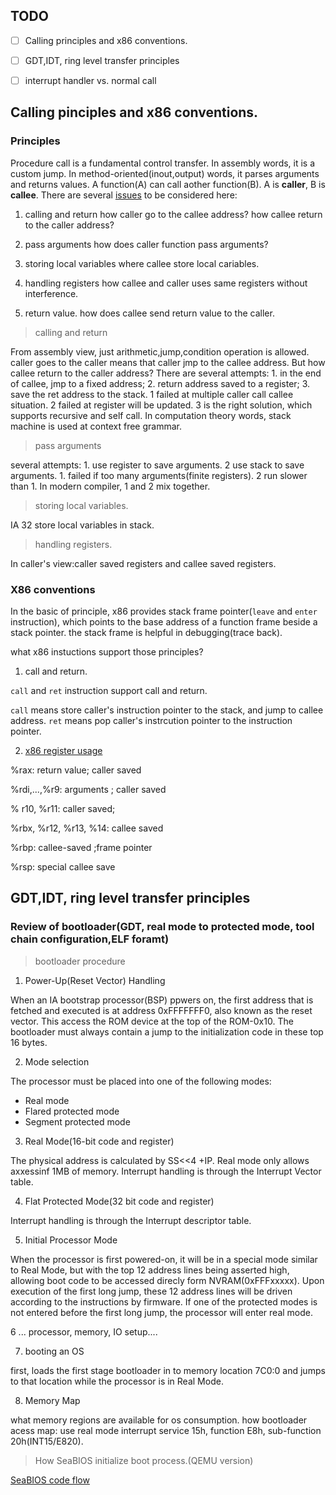 ## TODO

- [ ] Calling principles and x86 conventions.
- [ ] GDT,IDT, ring level transfer principles
- [ ] interrupt handler vs. normal call 


## Calling pinciples and x86 conventions.

### Principles

Procedure call is a fundamental control transfer. In assembly words, it is a custom jump. In method-oriented(inout,output) words, it parses arguments and returns
values. A function(A) can call aother function(B). A is **caller**, B is **callee**. There are several [issues](https://www.cs.princeton.edu/courses/archive/spr11/cos217/lectures/15AssemblyFunctions.pdf) to be considered here: 

1. calling and return
    how caller go to the callee address?
    how callee return to the caller address?
2. pass arguments
    how does caller function pass arguments?

3. storing local variables
    where callee store local cariables.

4. handling registers
    how callee and caller uses same registers without interference.

5. return value.
    how does callee send return value to the caller.


> calling and return

From assembly view, just arithmetic,jump,condition operation is allowed. caller goes to the caller means that caller jmp to the callee address. But how callee return to the caller address?
There are several attempts: 1. in the end of callee, jmp to a fixed address; 2. return address saved to a register; 3. save the ret address to the stack. 1 failed at multiple caller call callee situation. 2 failed at register will be updated. 3 is the right solution, which supports recursive and self call. In computation theory words, stack machine  is used at context free grammar.

> pass arguments

several attempts: 1. use register to save arguments. 2 use stack to save arguments. 1. failed if too many arguments(finite registers). 2 run slower than 1.
In modern compiler, 1 and 2 mix together.

> storing local variables.

IA 32 store local variables in stack.

> handling registers.

In caller's view:caller saved registers and callee saved registers.

### X86 conventions

In the basic of principle, x86 provides stack frame pointer(`leave` and `enter` instruction), which points to the base address of
a function frame beside a stack pointer. the stack frame is helpful in debugging(trace back).

what x86 instuctions support those principles? 

1. call and return.

`call` and `ret` instruction support call and return.

`call` means store caller's instruction pointer to the stack, and jump to callee address.
`ret` means pop caller's instrcution pointer to the instruction pointer.

2. [x86 register usage](https://courses.cs.washington.edu/courses/cse351/17sp/lectures/CSE351-L12-procedures-IIandExec_17sp-ink-day2.pdf)

%rax: return value; caller saved

%rdi,...,%r9: arguments ; caller saved

% r10, %r11: caller saved;

%rbx, %r12, %r13, %14: callee saved

%rbp: callee-saved ;frame pointer

%rsp: special callee save

## GDT,IDT, ring level transfer principles

### Review of bootloader(GDT, real mode to protected mode, tool chain configuration,ELF foramt)

> bootloader procedure

1. Power-Up(Reset Vector) Handling

When an IA bootstrap processor(BSP) ppwers on, the first address that is fetched and executed
is at address 0xFFFFFFF0, also known as the reset vector. This access the ROM device at the top of the ROM-0x10. 
The bootloader must always contain a jump to the initialization code in these top 16 bytes.

2. Mode selection

The processor must be placed into one of the following modes:

- Real mode
- Flared protected mode
- Segment protected mode

3. Real Mode(16-bit code and register)

The physical address is calculated by SS<<4 +IP. Real mode only allows axxessinf 1MB of memory.
Interrupt handling is through the Interrupt Vector table.

4. Flat Protected Mode(32 bit code and register)

Interrupt handling is through the Interrupt descriptor table.

5.  Initial  Processor Mode

When the processor is first powered-on, it will be in a special mode similar to Real Mode, but with the top
12 address lines being asserted high, allowing boot code to be accessed direcly form NVRAM(0xFFFxxxxx). Upon execution of the 
first long jump, these 12 address lines will be driven according to the instructions by firmware. If one of the protected modes is not entered before the first long jump, the processor will enter real mode.

6 ... processor, memory, IO setup....

7. booting an OS

first, loads the first stage bootloader in to memory location 7C0:0 and jumps to that location while the processor
is in Real Mode.

8. Memory Map

what memory regions are available for os consumption.
how bootloader acess map: use real mode interrupt service 15h, function E8h, sub-function 20h(INT15/E820).

> How SeaBIOS initialize boot process.(QEMU version)

[SeaBIOS code flow](https://www.seabios.org/Execution_and_code_flow)
